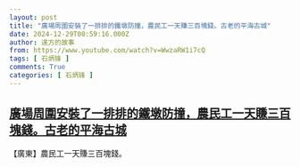 ```yaml
---
layout: post
title: "廣場周圍安裝了一排排的鐵墩防撞，農民工一天賺三百塊錢。古老的平海古城"
date: 2024-12-29T00:59:16.000Z
author: 遠方的故事
from: https://www.youtube.com/watch?v=WwzaRW1i7cQ
tags: [ 石炳锋 ]
comments: True
categories: [ 石炳锋 ]
---
```

<!--1735433956000-->
[廣場周圍安裝了一排排的鐵墩防撞，農民工一天賺三百塊錢。古老的平海古城](https://www.youtube.com/watch?v=WwzaRW1i7cQ)
------

<div>
【廣東】農民工一天賺三百塊錢。
</div>

